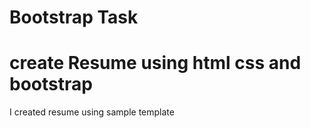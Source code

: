 # Bootstrap Task

# create Resume using html css and bootstrap

I created resume using sample template 